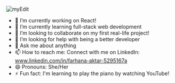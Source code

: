 
![myEdit](https://github.com/user-attachments/assets/1396ecef-7c12-4e9e-b706-e7fa7a681861)





- 🔭 I’m currently working on React!
- 🌱 I’m currently learning full-stack web development
- 👯 I’m looking to collaborate on my first real-life project!
- 🤔 I’m looking for help with being a better developer
- 💬 Ask me about anything
- 📫 How to reach me: Connect with me on LinkedIn: www.linkedin.com/in/farhana-aktar-5295167a
- 😄 Pronouns: She/Her
- ⚡ Fun fact: I'm learning to play the piano by watching YouTube!


